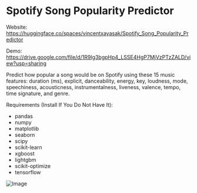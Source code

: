 # Spotify Song Popularity Predictor
Website: https://huggingface.co/spaces/vincentxayasak/Spotify_Song_Popularity_Predictor

Demo: https://drive.google.com/file/d/1R9Ig3bgpHp4_LSSE4HgP7MjVzPTzZALD/view?usp=sharing

Predict how popular a song would be on Spotify using these 15 music features:
duration (ms), explicit, danceability,	energy,	key,	loudness,	mode, speechiness,	acousticness,	instrumentalness,	liveness,	valence,	tempo,	time signature,	and genre.

Requirements (Install If You Do Not Have It):
* pandas
* numpy
* matplotlib
* seaborn
* scipy
* scikit-learn
* xgboost
* lightgbm
* scikit-optimize
* tensorflow

![Image](https://github.com/user-attachments/assets/a4a5a796-139b-463e-8765-5c724ad96a1c)
